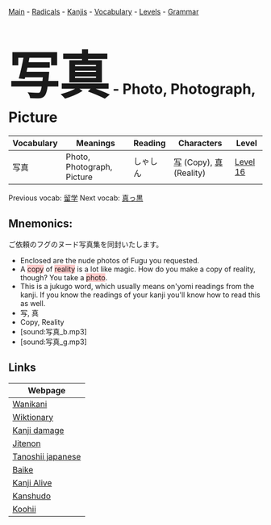 <style> bigfont {font-size: 100px}</style>
[Main](../README.md) -
[Radicals](../radicals.md) -
[Kanjis](../kanjis.md) -
[Vocabulary](../vocabulary.md) -
[Levels](../levels.md) -
[Grammar](../grammar.md)
# <bigfont> 写真</bigfont> - Photo, Photograph, Picture 

| Vocabulary | Meanings | Reading | Characters | Level |
| --- | --- | --- | --- | --- |
| 写真 | Photo, Photograph, Picture | しゃしん |  [写](../kanjis/写.md) (Copy), [真](../kanjis/真.md) (Reality) | [Level 16](../levels/wk_level16.md) |

Previous vocab: [留学](留学.md) Next vocab: [真っ黒](真っ黒.md) 

## Mnemonics:
ご依頼のフグのヌード写真集を同封いたします。
* Enclosed are the nude photos of Fugu you requested.
* A <span style="background-color:#ffcccb"> copy</span> of <span style="background-color:#ffcccb"> reality</span> is a lot like magic. How do you make a copy of reality, though? You take a <span style="background-color:#ffcccb"> photo</span>.
* This is a jukugo word, which usually means on'yomi readings from the kanji. If you know the readings of your kanji you'll know how to read this as well.
* 写, 真
* Copy, Reality
* [sound:写真_b.mp3]
* [sound:写真_g.mp3]


## Links 

| Webpage |
| --- |
| [Wanikani          ](https://www.wanikani.com/kanji/写真) |
| [Wiktionary        ](https://en.wiktionary.org/wiki/写真) |
| [Kanji damage      ](http://www.kanjidamage.com/kanji/search?utf8=✓&q=写真) |
| [Jitenon           ](https://jitenon.com/kanji/写真) |
| [Tanoshii japanese ](https://www.tanoshiijapanese.com/dictionary/kanji.cfm?k=写真) |
| [Baike             ](https://baike.baidu.com/item/写真) |
| [Kanji Alive       ](https://app.kanjialive.com/写真) |
| [Kanshudo          ](https://www.kanshudo.com/searchmn?q=写真) |
| [Koohii            ](https://kanji.koohii.com/study/kanji/写真) |

